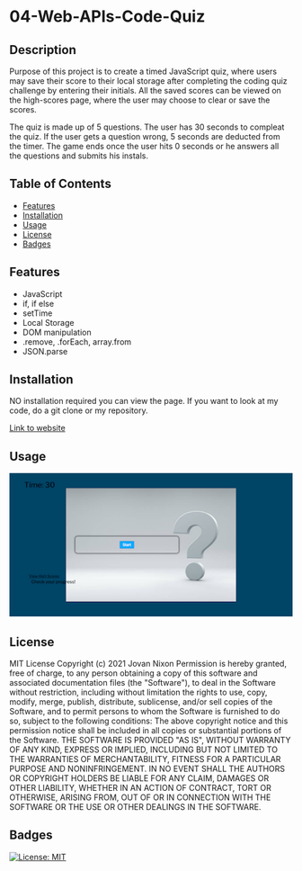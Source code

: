 # 04-Web-APIs-Code-Quiz

## Description 
Purpose of this project is to create a timed JavaScript quiz, where users may save their score to their local storage after completing the coding quiz challenge by entering their initials. All the saved scores can be viewed on the high-scores page, where the user may choose to clear or save the scores. 

The quiz is made up of 5 questions. The user has 30 seconds to compleat the quiz.  If the user gets a question wrong, 5 seconds are deducted from the timer. The game ends once the user hits 0 seconds or he answers all the questions and submits his instals. 

## Table of Contents
* [Features](#Features)
* [Installation](#installation)
* [Usage](#usage)
* [License](#license)
* [Badges](#Badges)

## Features
- JavaScript
- if, if else
- setTime
- Local Storage
- DOM manipulation 
- .remove, .forEach, array.from
- JSON.parse



## Installation 

NO installation required you can view the page. If you want to look at my code, do a git clone or my repository. 

[Link to website](https://jmnfire.github.io/04-Web-APIs-Code-Quiz/)

## Usage

![screenshot](assets/images/screencapture-file-Users-JovanNixon-Desktop-04-Web-APIs-Code-Quiz-index-html-2021-03-11-23_01_41.png)


## License 

MIT License
Copyright (c) 2021 Jovan Nixon
Permission is hereby granted, free of charge, to any person obtaining a copy
of this software and associated documentation files (the "Software"), to deal
in the Software without restriction, including without limitation the rights
to use, copy, modify, merge, publish, distribute, sublicense, and/or sell
copies of the Software, and to permit persons to whom the Software is
furnished to do so, subject to the following conditions:
The above copyright notice and this permission notice shall be included in all
copies or substantial portions of the Software.
THE SOFTWARE IS PROVIDED "AS IS", WITHOUT WARRANTY OF ANY KIND, EXPRESS OR
IMPLIED, INCLUDING BUT NOT LIMITED TO THE WARRANTIES OF MERCHANTABILITY,
FITNESS FOR A PARTICULAR PURPOSE AND NONINFRINGEMENT. IN NO EVENT SHALL THE
AUTHORS OR COPYRIGHT HOLDERS BE LIABLE FOR ANY CLAIM, DAMAGES OR OTHER
LIABILITY, WHETHER IN AN ACTION OF CONTRACT, TORT OR OTHERWISE, ARISING FROM,
OUT OF OR IN CONNECTION WITH THE SOFTWARE OR THE USE OR OTHER DEALINGS IN THE
SOFTWARE.

## Badges

[![License: MIT](https://img.shields.io/badge/License-MIT-yellow.svg)](https://opensource.org/licenses/MIT)
